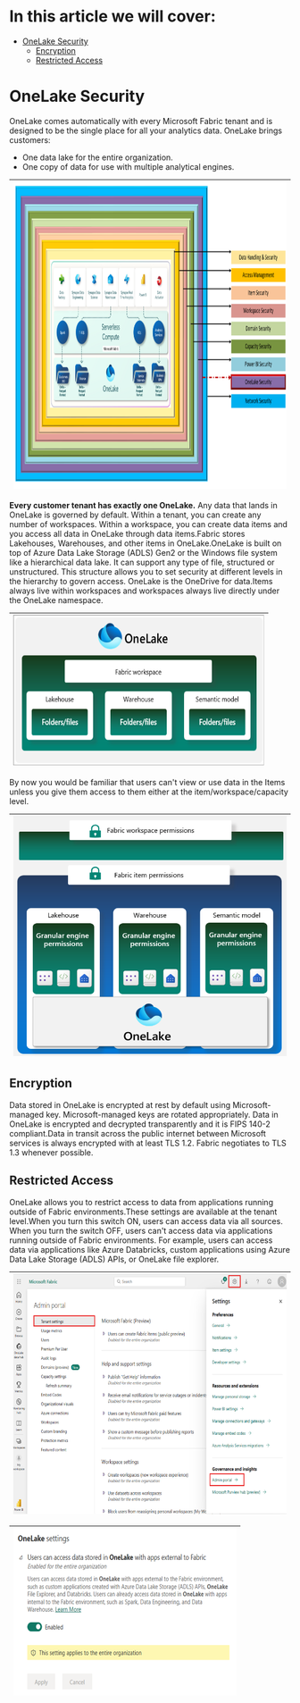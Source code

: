 # In this article we will cover:

* [OneLake Security](#onelake-security)
  * [Encryption](#encryption)
  * [Restricted Access](#restricted-access)

# OneLake Security

OneLake comes automatically with every Microsoft Fabric tenant and is designed to be the single place for all your analytics data. OneLake brings customers:

* One data lake for the entire organization.
* One copy of data for use with multiple analytical engines.

|<img src='/Assests/Security/Media/OnelakeSecurity.PNG' width='1000' height='550'>|
| ----------- | 

**Every customer tenant has exactly one OneLake.**
Any data that lands in OneLake is governed by default. Within a tenant, you can create any number of workspaces. Within a workspace, you can create data items and you access all data in OneLake through data items.Fabric stores Lakehouses, Warehouses, and other items in OneLake.OneLake is built on top of Azure Data Lake Storage (ADLS) Gen2 or the Windows file system like a hierarchical data lake. It can support any type of file, structured or unstructured. This structure allows you to set security at different levels in the hierarchy to govern access. OneLake is the OneDrive for data.Items always live within workspaces and workspaces always live directly under the OneLake namespace. 

|<img src='/Assests/Security/Media/OneLake.png' width='450' height='270'>|
| ----------- | 

By now you would be familiar that users can't view or use data in the Items unless you give them access to them either at the item/workspace/capacity level.

|<img src='/Assests/Security/Media/OneLakepermission.png' width='500' height='430'>|
| ----------- | 

## Encryption

Data stored in OneLake is encrypted at rest by default using Microsoft-managed key. Microsoft-managed keys are rotated appropriately. Data in OneLake is encrypted and decrypted transparently and it is FIPS 140-2 compliant.Data in transit across the public internet between Microsoft services is always encrypted with at least TLS 1.2. Fabric negotiates to TLS 1.3 whenever possible.

## Restricted Access

OneLake allows you to restrict access to data from applications running outside of Fabric environments.These settings are available at the tenant level.When you turn this switch ON, users can access data via all sources. When you turn the switch OFF, users can't access data via applications running outside of Fabric environments. For example, users can access data via applications like Azure Databricks, custom applications using Azure Data Lake Storage (ADLS) APIs, or OneLake file explorer.

|<img src='/Assests/Security/Media/TenantSettings.png' width='550' height='430'>|
| ----------- | 

|<img src='/Assests/Security/Media/ExternalAppSettings.png' width='400' height='300'>|
| ----------- | 